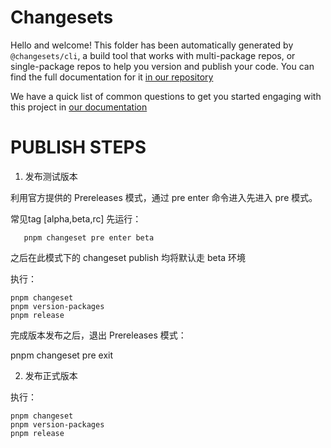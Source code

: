 # Changesets

Hello and welcome! This folder has been automatically generated by `@changesets/cli`, a build tool that works
with multi-package repos, or single-package repos to help you version and publish your code. You can
find the full documentation for it [in our repository](https://github.com/changesets/changesets)

We have a quick list of common questions to get you started engaging with this project in
[our documentation](https://github.com/changesets/changesets/blob/main/docs/common-questions.md)

# PUBLISH STEPS

1. 发布测试版本

利用官方提供的 Prereleases 模式，通过 pre enter <tag> 命令进入先进入 pre 模式。

常见tag [alpha,beta,rc]
先运行：

```shell
   pnpm changeset pre enter beta 
```
之后在此模式下的 changeset publish 均将默认走 beta 环境

执行：
```shell
pnpm changeset
pnpm version-packages
pnpm release
```

完成版本发布之后，退出 Prereleases 模式：

pnpm changeset pre exit

2. 发布正式版本

执行：
```shell
pnpm changeset
pnpm version-packages
pnpm release
```